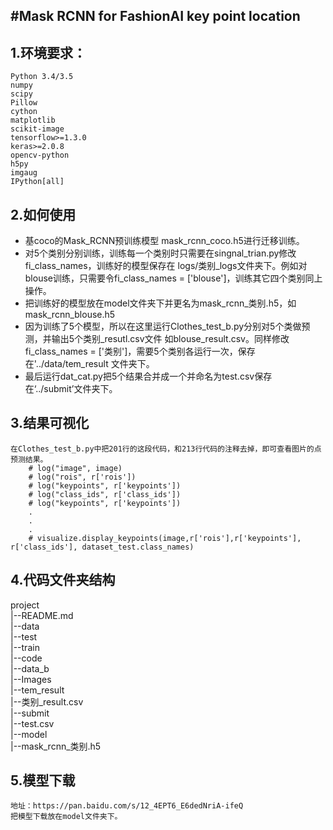 #Mask RCNN for FashionAI key point location
-----------------------------------
## 1.环境要求：
    Python 3.4/3.5
    numpy
    scipy
    Pillow
    cython
    matplotlib
    scikit-image
    tensorflow>=1.3.0
    keras>=2.0.8
    opencv-python
    h5py
    imgaug
    IPython[all]
## 2.如何使用
   * 基coco的Mask_RCNN预训练模型 mask_rcnn_coco.h5进行迁移训练。
   * 对5个类别分别训练，训练每一个类别时只需要在singnal_trian.py修改fi_class_names，训练好的模型保存在
logs/类别_logs文件夹下。例如对blouse训练，只需要令fi_class_names = ['blouse']，训练其它四个类别同上操作。
   * 把训练好的模型放在model文件夹下并更名为mask_rcnn_类别.h5，如mask_rcnn_blouse.h5
   * 因为训练了5个模型，所以在这里运行Clothes_test_b.py分别对5个类做预测，并输出5个类别_resutl.csv文件
如blouse_result.csv。同样修改fi_class_names = ['类别']，需要5个类别各运行一次，保存在'../data/tem_result
文件夹下。
   * 最后运行dat_cat.py把5个结果合并成一个并命名为test.csv保存在‘../submit’文件夹下。

## 3.结果可视化
    在Clothes_test_b.py中把201行的这段代码，和213行代码的注释去掉，即可查看图片的点预测结果。
        # log("image", image)
        # log("rois", r['rois'])
        # log("keypoints", r['keypoints'])
        # log("class_ids", r['class_ids'])
        # log("keypoints", r['keypoints'])
        .
        .
        .
        # visualize.display_keypoints(image,r['rois'],r['keypoints'], r['class_ids'], dataset_test.class_names)

## 4.代码文件夹结构
  project<br>
  |--README.md<br>
  |--data<br>
      |--test<br>
      |--train<br>
  |--code<br>
  |--data_b<br>
      |--Images<br>
      |--tem_result<br>
          |--类别_result.csv<br>
  |--submit<br>
      |--test.csv<br>
  |--model<br>
      |--mask_rcnn_类别.h5<br>

## 5.模型下载
    地址：https://pan.baidu.com/s/12_4EPT6_E6dedNriA-ifeQ
    把模型下载放在model文件夹下。